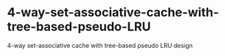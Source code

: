 # 4-way-set-associative-cache-with-tree-based-pseudo-LRU
4-way set-associative cache with tree-based pseudo LRU design
